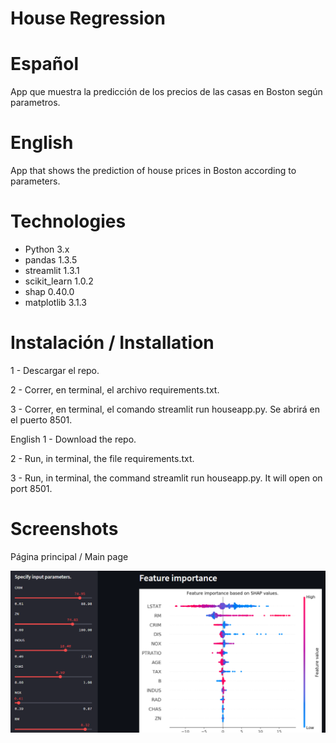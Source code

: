 # House Regression

# Español
App que muestra la predicción de los precios de las casas en Boston según parametros.

# English
App that shows the prediction of house prices in Boston according to parameters.

# Technologies
* Python 3.x
* pandas 1.3.5
* streamlit 1.3.1
* scikit_learn 1.0.2
* shap 0.40.0
* matplotlib 3.1.3

# Instalación / Installation
1 - Descargar el repo.

2 - Correr, en terminal, el archivo requirements.txt.

3 - Correr, en terminal, el comando streamlit run houseapp.py. Se abrirá en el puerto 8501.

English
1 - Download the repo.

2 - Run, in terminal, the file requirements.txt.

3 - Run, in terminal, the command streamlit run houseapp.py. It will open on port 8501.

# Screenshots

Página principal / Main page

![Algorithm schema](./images/mainmenu.png)
